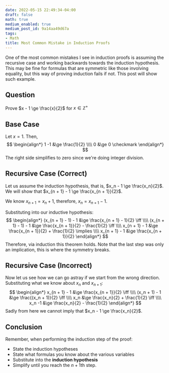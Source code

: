 ```yaml
---
date: 2022-05-15 22:49:34-04:00
draft: false
math: true
medium_enabled: true
medium_post_id: 9a14aa49d67a
tags:
- Math
title: Most Common Mistake in Induction Proofs
---
```


One of the most common mistakes I see in induction proofs is assuming the recursive case and working backwards towards the induction hypothesis. This may be fine for formulas that are symmetric like those involving equality, but this way of proving induction fails if not. This post will show such example.

## Question

Prove $x - 1 \ge \frac{x}{2}$ for $x \in \mathbb{Z}^+$

## Base Case

Let $x = 1$. Then,
$$
\begin{align*}
1 -1 &\ge \frac{1}{2} \\\\
0 &\ge 0 \checkmark
\end{align*}
$$
The right side simplifies to zero since we're doing integer division.

## Recursive Case (Correct)

Let us assume the induction hypothesis, that is, $x_n - 1 \ge \frac{x_n}{2}$. We will show that $x_{n + 1} - 1 \ge \frac{x_{n + 1}}{2}$. 

We know $x_{n + 1} = x_n + 1$, therefore, $x_n = x_{n + 1} - 1$.

Substituting into our inductive hypothesis:
$$
\begin{align*}
(x_{n + 1} - 1) - 1 &\ge \frac{x_{n + 1} - 1}{2} \iff \\\\
(x_{n + 1} - 1) - 1 &\ge \frac{x_{n + 1}}{2} - \frac{1}{2} \iff \\\\
x_{n + 1} - 1 &\ge \frac{x_{n + 1}}{2} + \frac{1}{2} \implies \\\\
x_{n + 1} - 1 &\ge \frac{x_{n + 1}}{2}
\end{align*}
$$
Therefore, via induction this theorem holds. Note that the last step was only an implication, this is where the symmetry breaks. 

## Recursive Case (Incorrect)

Now let us see how we can go astray if we start from the wrong direction. Substituting what we know about $x_n$ and $x_{n + 1}$:
$$
\begin{align*}
x_{n + 1} - 1 &\ge \frac{x_{n + 1}}{2} \iff \\\\
(x_n + 1) - 1 &\ge \frac{(x_n + 1)}{2} \iff \\\\
x_n &\ge \frac{x_n}{2} + \frac{1}{2} \iff \\\\
x_n -1 &\ge \frac{x_n}{2} - \frac{1}{2} 
\end{align*}
$$
Sadly from here we cannot imply that $x_n - 1 \ge \frac{x_n}{2}$.

## Conclusion

Remember, when performing the induction step of the proof:

- State the induction hypotheses
- State what formulas you know about the various variables
- Substitute into the **induction hypothesis**
- Simplify until you reach the $n+1$th step.